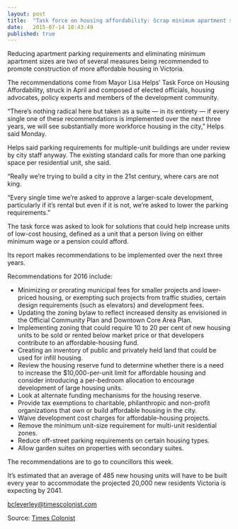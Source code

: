 ```yaml
---
layout: post
title:  "Task force on housing affordability: Scrap minimum apartment sizes"
date:   2015-07-14 10:43:49
published: true
---
```

Reducing apartment parking requirements and eliminating minimum apartment sizes are two of several measures being recommended to promote construction of more affordable housing in Victoria.

The recommendations come from Mayor Lisa Helps’ Task Force on Housing Affordability, struck in April and composed of elected officials, housing advocates, policy experts and members of the development community.

“There’s nothing radical here but taken as a suite — in its entirety — if every single one of these recommendations is implemented over the next three years, we will see substantially more workforce housing in the city,” Helps said Monday.

Helps said parking requirements for multiple-unit buildings are under review by city staff anyway. The existing standard calls for more than one parking space per residential unit, she said.

“Really we’re trying to build a city in the 21st century, where cars are not king.

“Every single time we’re asked to approve a larger-scale development, particularly if it’s rental but even if it is not, we’re asked to lower the parking requirements.”

The task force was asked to look for solutions that could help increase units of low-cost housing, defined as a unit that a person living on either minimum wage or a pension could afford.

Its report makes recommendations to be implemented over the next three years.

Recommendations for 2016 include:

- Minimizing or prorating municipal fees for smaller projects and lower-priced housing, or exempting such projects from traffic studies, certain design requirements (such as elevators) and development fees.
- Updating the zoning bylaw to reflect increased density as envisioned in the Official Community Plan and Downtown Core Area Plan.
- Implementing zoning that could require 10 to 20 per cent of new housing units to be sold or rented below market price or that developers contribute to an affordable-housing fund.
- Creating an inventory of public and privately held land that could be used for infill housing.
- Review the housing reserve fund to determine whether there is a need to increase the $10,000-per-unit limit for affordable housing and consider introducing a per-bedroom allocation to encourage development of large housing units.
- Look at alternate funding mechanisms for the housing reserve.
- Provide tax exemptions to charitable, philanthropic and non-profit organizations that own or build affordable housing in the city.
- Waive development cost charges for affordable-housing projects.
- Remove the minimum unit-size requirement for multi-unit residential zones.
- Reduce off-street parking requirements on certain housing types.
- Allow garden suites on properties with secondary suites.

The recommendations are to go to councillors this week.

It’s estimated that an average of 485 new housing units will have to be built every year to accommodate the projected 20,000 new residents Victoria is expecting by 2041.

<a href="mailto:bcleverley@timescolonist.com">bcleverley@timescolonist.com</a>

Source: <a href="http://www.timescolonist.com/news/local/task-force-on-housing-affordability-scrap-minimum-apartment-sizes-1.1999383" target="_blank"> Times Colonist</a>